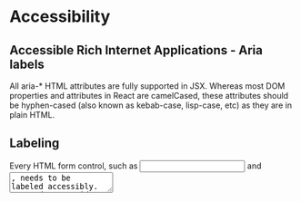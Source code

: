 # Accessibility

## Accessible Rich Internet Applications - Aria labels  

All aria-* HTML attributes are fully supported in JSX. Whereas most DOM properties and attributes in React are camelCased, these attributes should be hyphen-cased (also known as kebab-case, lisp-case, etc) as they are in plain HTML.

## Labeling

Every HTML form control, such as <input> and <textarea>, needs to be labeled accessibly. We need to provide descriptive labels that are also exposed to screen readers.

Although these standard HTML practices can be directly used in React, note that the for attribute is written as htmlFor in JSX.

## Focus control

Keyboard focus refers to the current element in the DOM that is selected to accept input from the keyboard.
Only ever use CSS that removes this outline, for example by setting outline: 0, if you are replacing it with another focus outline implementation.

## Mechanisms to skip to desired content

Provide a mechanism to allow users to skip past navigation sections in your application as this assists and speeds up keyboard navigation.

Skiplinks or Skip Navigation Links are hidden navigation links that only become visible when keyboard users interact with the page. They are very easy to implement with internal page anchors and some styling:

## Landmark elements
Also use landmark elements and roles, such as <main> and <aside>, to demarcate page regions as assistive technology allow the user to quickly navigate to these sections.

## Reseting focus
Our React applications continuously modify the HTML DOM during runtime, sometimes leading to keyboard focus being lost or set to an unexpected element. In order to repair this, we need to programmatically nudge the keyboard focus in the right direction. For example, by resetting keyboard focus to a button that opened a modal window after that modal window is closed.

To set focus in React, we can use Refs to DOM elements.

`textInput.current.focus();`

## Setting the document title
Set the document `<title>` to correctly describe the current page content as this ensures that the user remains aware of the current page context:



